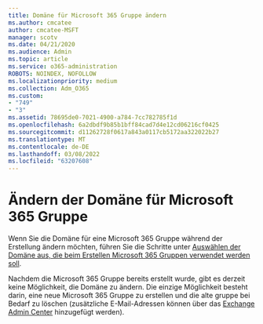 ```yaml
---
title: Domäne für Microsoft 365 Gruppe ändern
ms.author: cmcatee
author: cmcatee-MSFT
manager: scotv
ms.date: 04/21/2020
ms.audience: Admin
ms.topic: article
ms.service: o365-administration
ROBOTS: NOINDEX, NOFOLLOW
ms.localizationpriority: medium
ms.collection: Adm_O365
ms.custom:
- "749"
- "3"
ms.assetid: 78695de0-7021-4900-a784-7cc782785f1d
ms.openlocfilehash: 6a2dbdf9b85b1bff84cad7d4e12cd06216cf0425
ms.sourcegitcommit: d11262728f0617a843a0117cb5172aa322022b27
ms.translationtype: MT
ms.contentlocale: de-DE
ms.lasthandoff: 03/08/2022
ms.locfileid: "63207608"
---
```

# <a name="change-the-domain-for-microsoft-365-group"></a>Ändern der Domäne für Microsoft 365 Gruppe

Wenn Sie die Domäne für eine Microsoft 365 Gruppe während der Erstellung ändern möchten, führen Sie die Schritte unter [Auswählen der Domäne aus, die beim Erstellen Microsoft 365 Gruppen verwendet werden soll](https://docs.microsoft.com/microsoft-365/admin/create-groups/choose-domain-to-create-groups).
  
Nachdem die Microsoft 365 Gruppe bereits erstellt wurde, gibt es derzeit keine Möglichkeit, die Domäne zu ändern. Die einzige Möglichkeit besteht darin, eine neue Microsoft 365 Gruppe zu erstellen und die alte gruppe bei Bedarf zu löschen (zusätzliche E-Mail-Adressen können über das [Exchange Admin Center](https://outlook.office365.com/ecp.aspx) hinzugefügt werden).